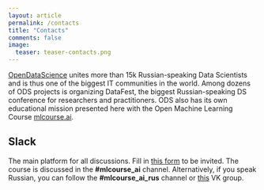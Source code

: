 ```yaml
---
layout: article
permalink: /contacts
title: "Contacts"
comments: false
image:
  teaser: teaser-contacts.png
---
```


[OpenDataScience](http://ods.ai) unites more than 15k Russian-speaking Data Scientists and is thus one of the biggest IT communities in the world. Among dozens of ODS projects is organizing DataFest, the biggest Russian-speaking DS conference for researchers and practitioners. ODS also has its own educational mission presented here with the Open Machine Learning Course [mlcourse.ai](mlcourse.ai).

## Slack
The main platform for all discussions. Fill in [this form](https://docs.google.com/forms/d/1_pDNuVHwBxV5wuOcdaXoxBZneyAQcqfOl4V2qkqKbNQ/edit) to be invited. The course is discussed in the **#mlcourse_ai** channel. Alternatively, if you speak Russian, you can follow the  **#mlcourse_ai_rus** channel or [this](https://vk.com/mlcourse) VK group.

